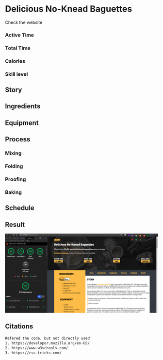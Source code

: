 # Delicious No-Knead Baguettes

Check the website 
<!-- ##Stat -->
### Active Time
### Total Time
### Calories
### Skill level

<!-- Main \n <!-- Nav bar -->

## Story
## Ingredients
## Equipment
## Process

### Mixing
### Folding
### Proofing
### Baking

## Schedule
## Result

<!-- Footer -->

![Lighthouse report](img/lighthouse.png)

## Citations
```
Refered the code, but not directly used
1. https://developer.mozilla.org/en-US/
2. https://www.w3schools.com/
3. https://css-tricks.com/
```


